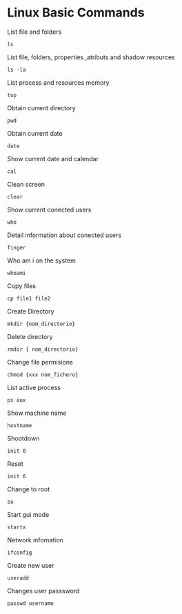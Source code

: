 # Linux Basic Commands
List file and folders

```ls```

List file, folders, properties ,atributs and shadow resources 

```ls -la```

List process and resources memory 

```top```

Obtain current directory

```pwd```

Obtain current date 

```date```

Show current date and calendar 

```cal```

Clean screen 

```clear```

Show current conected users  

```who```

Detail information about conected users 

```finger```

Who am i on the system 

```whoami```

Copy files 

```cp file1 file2```

Create Directory

```mkdir {nom_directorio}```

Delete directory 

```rmdir { nom_directorio}```

Change file permisions 

```chmod {xxx nom_fichero}```

List active process 

```ps aux```

Show machine name 

```hostname```

Shootdown 

```init 0```

Reset 

```init 6```

Change to root 

```su```

Start gui mode 

```startx```

Network infomation

```ifconfig```

Create new user 

```useradd```

Changes user passsword 

```passwd username```
